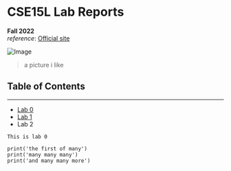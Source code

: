 # CSE15L Lab Reports 
**Fall 2022**\
*reference*: [Official site](https://ucsd-cse15l-f22.github.io/)

![Image](https://i.pinimg.com/474x/48/14/c6/4814c60a7bd025eed4ddc6b3136c1874.jpg)
> a picture i like
  
## Table of Contents
***
* [Lab 0](https://moisheu.github.io/cse15l-lab-reports//lab-report-1-week-0.html)
* [Lab 1](https://moisheu.github.io/cse15l-lab-reports//lab-report-1-week-1.html)
* Lab 2

`This is lab 0`
```
print('the first of many')
print('many many many')
print('and many many more')
```
                                  
